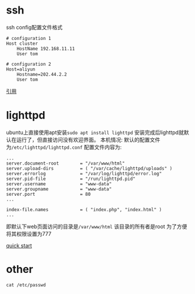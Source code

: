 # ssh
ssh config配置文件格式
```
# configuration 1
Host cluster
	HostName 192.168.11.11
	User tom

# configuration 2
Host=aliyun
	Hostname=202.44.2.2
	User tom
```
[引用](https://zhuanlan.zhihu.com/p/35922004)

# lighttpd
ubuntu上直接使用apt安装`sudo apt install lighttpd`
安装完成后lighttpd就默认在运行了，但直接访问没有欢迎界面。
本机情况:
默认的配置文件为`/etc/lighttpd/lighttpd.conf`
配置文件内容为:
```
...
server.document-root        = "/var/www/html"
server.upload-dirs          = ( "/var/cache/lighttpd/uploads" )
server.errorlog             = "/var/log/lighttpd/error.log"
server.pid-file             = "/run/lighttpd.pid"
server.username             = "www-data"
server.groupname            = "www-data"
server.port                 = 80
...

index-file.names            = ( "index.php", "index.html" )
...
```
即默认下web页面访问的目录是`/var/www/html`
该目录的所有者是root
为了方便将其权限设置为777

[quick start](https://redmine.lighttpd.net/projects/lighttpd/wiki/TutorialConfiguration)

# other
`cat /etc/passwd`
